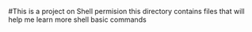 #This is a project on Shell permision
this directory contains files that will help me learn more shell basic commands 
